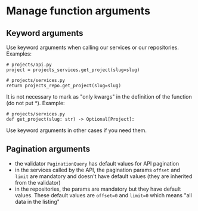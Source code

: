 # Manage function arguments

## Keyword arguments

Use keyword arguments when calling our services or our repositories. Examples:

```
# projects/api.py
project = projects_services.get_project(slug=slug)
```

```
# projects/services.py
return projects_repo.get_project(slug=slug)
```

It is not necessary to mark as "only kwargs" in the definition of the function (do not put \*). Example:

```
# projects/services.py
def get_project(slug: str) -> Optional[Project]:
```

Use keyword arguments in other cases if you need them.

## Pagination arguments

- the validator `PaginationQuery` has default values for API pagination
- in the services called by the API, the pagination params `offset` and `limit` are mandatory and doesn't have default values (they are inherited from the validator)
- in the repositories, the params are mandatory but they have default values. These default values are `offset=0` and `limit=0` which means "all data in the listing"
